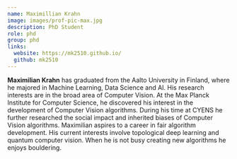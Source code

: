 ```yaml
---
name: Maximillian Krahn
image: images/prof-pic-max.jpg
description: PhD Student
role: phd
group: phd
links:
  website: https://mk2510.github.io/
  github: mk2510
---
```


<strong>Maximilian Krahn</strong> has graduated from the Aalto University in Finland, where he majored in Machine Learning, Data Science and AI. His research interests are in the broad area of Computer Vision. At the Max Planck Institute for Computer Science, he discovered his interest in the development of Computer Vision algorithms. During his time at CYENS he further researched the social impact and inherited biases of Computer Vision algorithms. Maximilian aspires to a career in fair algorithm development. His current interests involve topological deep learning and quantum computer vision. When he is not busy creating new algorithms he enjoys bouldering. 
